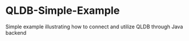 # QLDB-Simple-Example
Simple example illustrating how to connect and utilize QLDB through Java backend
